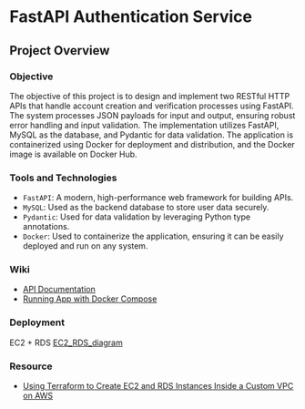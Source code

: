 # FastAPI Authentication Service
## Project Overview
### Objective
The objective of this project is to design and implement two RESTful HTTP APIs that handle account creation and verification processes using FastAPI. The system processes JSON payloads for input and output, ensuring robust error handling and input validation. The implementation utilizes FastAPI, MySQL as the database, and Pydantic for data validation. The application is containerized using Docker for deployment and distribution, and the Docker image is available on Docker Hub.

### Tools and Technologies
- `FastAPI`: A modern, high-performance web framework for building APIs.
- `MySQL`: Used as the backend database to store user data securely.
- `Pydantic`: Used for data validation by leveraging Python type annotations.
- `Docker`: Used to containerize the application, ensuring it can be easily deployed and run on any system.

### Wiki
- [API Documentation](https://github.com/CHIHCHIEH-LAI/fastapi-authentication-service/wiki/API-Documentation)
- [Running App with Docker Compose](https://github.com/CHIHCHIEH-LAI/fastapi-authentication-service/wiki/Running-App-with-Docker-Compose)

### Deployment
EC2 + RDS
[EC2_RDS_diagram](https://github.com/CHIHCHIEH-LAI/fastapi-authentication-service/imgs/EC2_RDS_diagram.png)

### Resource
- [Using Terraform to Create EC2 and RDS Instances Inside a Custom VPC on AWS](https://medium.com/strategio/using-terraform-to-create-aws-vpc-ec2-and-rds-instances-c7f3aa416133)
